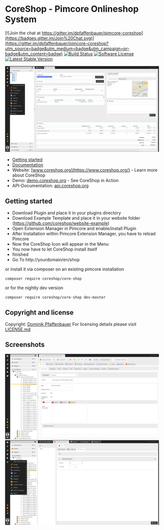 # CoreShop - Pimcore Onlineshop System

[![Join the chat at https://gitter.im/dpfaffenbauer/pimcore-coreshop](https://badges.gitter.im/Join%20Chat.svg)](https://gitter.im/dpfaffenbauer/pimcore-coreshop?utm_source=badge&utm_medium=badge&utm_campaign=pr-badge&utm_content=badge)
[![Build Status](https://travis-ci.org/coreshop/CoreShop.svg?branch=master)](https://travis-ci.org/coreshop/CoreShop)
[![Software License](https://img.shields.io/badge/license-GPLv3-brightgreen.svg?style=flat)](LICENSE.md)
[![Latest Stable Version](https://poser.pugx.org/coreshop/core-shop/v/stable)](https://packagist.org/packages/coreshop/core-shop)

![CoreShop Interface](docs/img/screenshot.png)

* [Getting started](https://github.com/dpfaffenbauer/pimcore-coreshop/wiki/Getting-Started)
* [Documentation](https://github.com/dpfaffenbauer/pimcore-coreshop/wiki)
* Website: [www.coreshop.org](https://www.coreshop.org/) - Learn more about CoreShop
* Demo: [demo.coreshop.org](https://demo.coreshop.org/) - See CoreShop in Action
* API-Documentation: [api.coreshop.org](https://api.coreshop.org/)

## Getting started

* Download Plugin and place it in your plugins directory
* Download Example Template and place it in your website folder (https://github.com/coreshop/website-example)
* Open Extension Manager in Pimcore and enable/install Plugin
* After Installation within Pimcore Extension Manager, you have to reload Pimcore
* Now the CoreShop Icon will appear in the Menu
* You now have to let CoreShop install itself
* finished
* Go To http://yourdomain/en/shop

or install it via composer on an existing pimcore installation

```
composer require coreshop/core-shop
```

or for the nightly dev version

```
composer require coreshop/core-shop dev-master
```

## Copyright and license 
Copyright: [Dominik Pfaffenbauer](https://www.pfaffenbauer.at)
For licensing details please visit [LICENSE.md](LICENSE.md) 

## Screenshots
![CoreShop Interface](docs/img/screenshot2.png)
![CoreShop Interface](docs/img/screenshot3.png)
